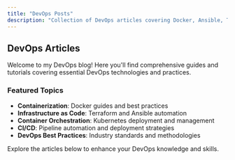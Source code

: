 ```yaml
---
title: "DevOps Posts"
description: "Collection of DevOps articles covering Docker, Ansible, Terraform, Kubernetes, and CI/CD"
---
```


## DevOps Articles

Welcome to my DevOps blog! Here you'll find comprehensive guides and tutorials covering essential DevOps technologies and practices.

### Featured Topics

- **Containerization**: Docker guides and best practices
- **Infrastructure as Code**: Terraform and Ansible automation
- **Container Orchestration**: Kubernetes deployment and management
- **CI/CD**: Pipeline automation and deployment strategies
- **DevOps Best Practices**: Industry standards and methodologies

Explore the articles below to enhance your DevOps knowledge and skills.
